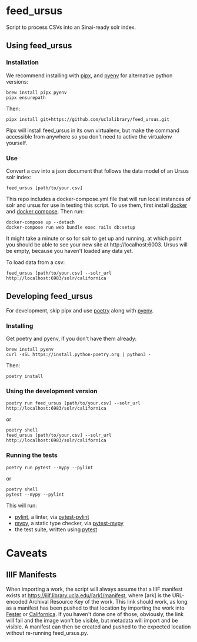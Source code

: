# feed_ursus
Script to process CSVs into an Sinai-ready solr index.

## Using feed_ursus

### Installation

We recommend installing with [pipx](https://pipx.pypa.io/), and [pyenv](https://github.com/pyenv/pyenv) for alternative python versions:

```
brew install pipx pyenv
pipx ensurepath
```

Then:

```
pipx install git+https://github.com/uclalibrary/feed_ursus.git
```

Pipx will install feed_ursus in its own virtualenv, but make the command accessible from anywhere so you don't need to active the virtualenv yourself.

### Use

Convert a csv into a json document that follows the data model of an Ursus solr index:

```
feed_ursus [path/to/your.csv]
```

This repo includes a docker-compose.yml file that will run local instances of solr and ursus for use in testing this script. To use them, first install [docker](https://docs.docker.com/install/) and [docker compose](https://docs.docker.com/compose/install/). Then run:

```
docker-compose up --detach
docker-compose run web bundle exec rails db:setup
```

It might take a minute or so for solr to get up and running, at which point you should be able to see your new site at http://localhost:6003. Ursus will be empty, because you haven't loaded any data yet.

To load data from a csv:

```
feed_ursus [path/to/your.csv] --solr_url http://localhost:6983/solr/californica
```

## Developing feed_ursus

For development, skip pipx and use [poetry](https://python-poetry.org) along with [pyenv](https://github.com/pyenv/pyenv).

### Installing

Get poetry and pyenv, if you don't have them already:

```
brew install pyenv
curl -sSL https://install.python-poetry.org | python3 -
```

Then:

```
poetry install
```

### Using the development version

```
poetry run feed_ursus [path/to/your.csv] --solr_url http://localhost:6983/solr/californica
```

or

```
poetry shell
feed_ursus [path/to/your.csv] --solr_url http://localhost:6983/solr/californica
```

### Running the tests

```
poetry run pytest --mypy --pylint
```

or

```
poetry shell
pytest --mypy --pylint
```

This will run:
- [pylint](https://www.pylint.org/), a linter, via [pytest-pylint](https://github.com/carsongee/pytest-pylint)
- [mypy](http://mypy-lang.org/), a static type checker, via [pytest-mypy](https://github.com/dbader/pytest-mypy/)
- the test suite, written using [pytest](https://docs.pytest.org/en/latest/)

# Caveats

## IIIF Manifests

When importing a work, the script will always assume that a IIIF manifest exists at https://iiif.library.ucla.edu/[ark]/manifest, where [ark] is the URL-encoded Archival Resource Key of the work. This link should work, as long as a manifest has been pushed to that location by importing the work into [Fester](https://github.com/UCLALibrary/fester) or [Californica](https://github.com/UCLALibrary/californica). If you haven't done one of those, obviously, the link will fail and the image won't be visible, but metadata will import and be visible. A manifest can then be created and pushed to the expected location without re-running feed_ursus.py.
